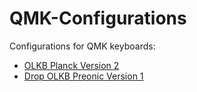 # QMK-Configurations

Configurations for QMK keyboards:
* [OLKB Planck Version 2](/morty_v2.json)
* [Drop OLKB Preonic Version 1](morty_preonic_v1.json)
